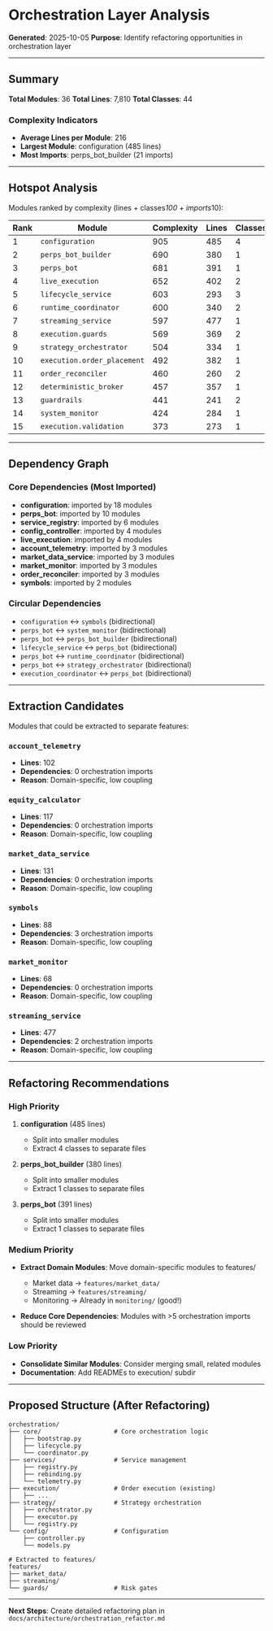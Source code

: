 # Orchestration Layer Analysis

**Generated**: 2025-10-05
**Purpose**: Identify refactoring opportunities in orchestration layer

---

## Summary

**Total Modules**: 36
**Total Lines**: 7,810
**Total Classes**: 44

### Complexity Indicators

- **Average Lines per Module**: 216
- **Largest Module**: configuration (485 lines)
- **Most Imports**: perps_bot_builder (21 imports)

---

## Hotspot Analysis

Modules ranked by complexity (lines + classes*100 + imports*10):

| Rank | Module | Complexity | Lines | Classes | Imports |
|------|--------|------------|-------|---------|---------|
| 1 | `configuration` | 905 | 485 | 4 | 2 |
| 2 | `perps_bot_builder` | 690 | 380 | 1 | 21 |
| 3 | `perps_bot` | 681 | 391 | 1 | 19 |
| 4 | `live_execution` | 652 | 402 | 2 | 5 |
| 5 | `lifecycle_service` | 603 | 293 | 3 | 1 |
| 6 | `runtime_coordinator` | 600 | 340 | 2 | 6 |
| 7 | `streaming_service` | 597 | 477 | 1 | 2 |
| 8 | `execution.guards` | 569 | 369 | 2 | 0 |
| 9 | `strategy_orchestrator` | 504 | 334 | 1 | 7 |
| 10 | `execution.order_placement` | 492 | 382 | 1 | 1 |
| 11 | `order_reconciler` | 460 | 260 | 2 | 0 |
| 12 | `deterministic_broker` | 457 | 357 | 1 | 0 |
| 13 | `guardrails` | 441 | 241 | 2 | 0 |
| 14 | `system_monitor` | 424 | 284 | 1 | 4 |
| 15 | `execution.validation` | 373 | 273 | 1 | 0 |

---

## Dependency Graph

### Core Dependencies (Most Imported)

- **configuration**: imported by 18 modules
- **perps_bot**: imported by 10 modules
- **service_registry**: imported by 6 modules
- **config_controller**: imported by 4 modules
- **live_execution**: imported by 4 modules
- **account_telemetry**: imported by 3 modules
- **market_data_service**: imported by 3 modules
- **market_monitor**: imported by 3 modules
- **order_reconciler**: imported by 3 modules
- **symbols**: imported by 2 modules

### Circular Dependencies

- `configuration` ↔️ `symbols` (bidirectional)
- `perps_bot` ↔️ `system_monitor` (bidirectional)
- `perps_bot` ↔️ `perps_bot_builder` (bidirectional)
- `lifecycle_service` ↔️ `perps_bot` (bidirectional)
- `perps_bot` ↔️ `runtime_coordinator` (bidirectional)
- `perps_bot` ↔️ `strategy_orchestrator` (bidirectional)
- `execution_coordinator` ↔️ `perps_bot` (bidirectional)

---

## Extraction Candidates

Modules that could be extracted to separate features:

### `account_telemetry`
- **Lines**: 102
- **Dependencies**: 0 orchestration imports
- **Reason**: Domain-specific, low coupling

### `equity_calculator`
- **Lines**: 117
- **Dependencies**: 0 orchestration imports
- **Reason**: Domain-specific, low coupling

### `market_data_service`
- **Lines**: 131
- **Dependencies**: 0 orchestration imports
- **Reason**: Domain-specific, low coupling

### `symbols`
- **Lines**: 88
- **Dependencies**: 3 orchestration imports
- **Reason**: Domain-specific, low coupling

### `market_monitor`
- **Lines**: 68
- **Dependencies**: 0 orchestration imports
- **Reason**: Domain-specific, low coupling

### `streaming_service`
- **Lines**: 477
- **Dependencies**: 2 orchestration imports
- **Reason**: Domain-specific, low coupling

---

## Refactoring Recommendations

### High Priority

1. **configuration** (485 lines)
   - Split into smaller modules
   - Extract 4 classes to separate files

2. **perps_bot_builder** (380 lines)
   - Split into smaller modules
   - Extract 1 classes to separate files

3. **perps_bot** (391 lines)
   - Split into smaller modules
   - Extract 1 classes to separate files

### Medium Priority

- **Extract Domain Modules**: Move domain-specific modules to features/
  - Market data → `features/market_data/`
  - Streaming → `features/streaming/`
  - Monitoring → Already in `monitoring/` (good!)

- **Reduce Core Dependencies**: Modules with >5 orchestration imports should be reviewed

### Low Priority

- **Consolidate Similar Modules**: Consider merging small, related modules
- **Documentation**: Add READMEs to execution/ subdir

---

## Proposed Structure (After Refactoring)

```
orchestration/
├── core/                    # Core orchestration logic
│   ├── bootstrap.py
│   ├── lifecycle.py
│   └── coordinator.py
├── services/                # Service management
│   ├── registry.py
│   ├── rebinding.py
│   └── telemetry.py
├── execution/               # Order execution (existing)
│   ├── ...
├── strategy/                # Strategy orchestration
│   ├── orchestrator.py
│   ├── executor.py
│   └── registry.py
└── config/                  # Configuration
    ├── controller.py
    └── models.py

# Extracted to features/
features/
├── market_data/
├── streaming/
└── guards/                  # Risk gates
```

---

**Next Steps**: Create detailed refactoring plan in `docs/architecture/orchestration_refactor.md`
